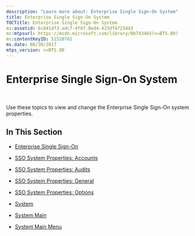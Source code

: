 ```yaml
---
description: "Learn more about: Enterprise Single Sign-On System"
title: Enterprise Single Sign-On System
TOCTitle: Enterprise Single Sign-On System
ms:assetid: 6c841df3-adc7-4f8f-8ed4-423df47234d3
ms:mtpsurl: https://msdn.microsoft.com/library/Bb743465(v=BTS.80)
ms:contentKeyID: 51528761
ms.date: 08/30/2017
mtps_version: v=BTS.80
---
```


# Enterprise Single Sign-On System

 

Use these topics to view and change the Enterprise Single Sign-On system properties.

## In This Section

  - [Enterprise Single Sign-On](enterprise-single-sign-on1.md)

  - [SSO System Properties: Accounts](sso-system-properties-accounts.md)

  - [SSO System Properties: Audits](sso-system-properties-audits.md)

  - [SSO System Properties: General](sso-system-properties-general.md)

  - [SSO System Properties: Options](sso-system-properties-options.md)

  - [System](system.md)

  - [System Main](system-main.md)

  - [System Main Menu](system-main-menu.md)


